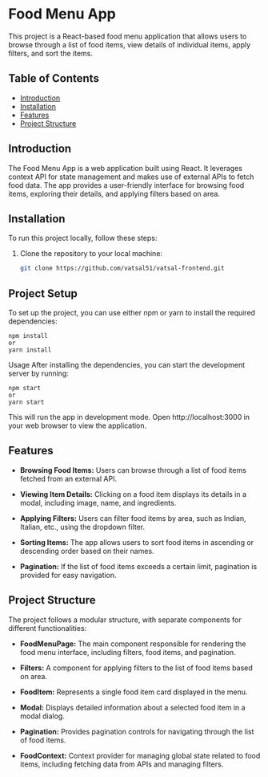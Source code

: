 # Food Menu App

This project is a React-based food menu application that allows users to browse through a list of food items, view details of individual items, apply filters, and sort the items.

## Table of Contents

- [Introduction](#introduction)
- [Installation](#installation)
- [Features](#features)
- [Project Structure](#project-structure)

## Introduction

The Food Menu App is a web application built using React. It leverages context API for state management and makes use of external APIs to fetch food data. The app provides a user-friendly interface for browsing food items, exploring their details, and applying filters based on area.

## Installation

To run this project locally, follow these steps:

1. Clone the repository to your local machine:

   ```bash
   git clone https://github.com/vatsal51/vatsal-frontend.git
   ```

## Project Setup

To set up the project, you can use either npm or yarn to install the required dependencies:

```
npm install
or
yarn install
```

Usage
After installing the dependencies, you can start the development server by running:

```
npm start
or
yarn start
```

This will run the app in development mode. Open http://localhost:3000 in your web browser to view the application.


## Features

- **Browsing Food Items:** Users can browse through a list of food items fetched from an external API.

- **Viewing Item Details:** Clicking on a food item displays its details in a modal, including image, name, and ingredients.

- **Applying Filters:** Users can filter food items by area, such as Indian, Italian, etc., using the dropdown filter.

- **Sorting Items:** The app allows users to sort food items in ascending or descending order based on their names.

- **Pagination:** If the list of food items exceeds a certain limit, pagination is provided for easy navigation.

## Project Structure

The project follows a modular structure, with separate components for different functionalities:

- **FoodMenuPage:** The main component responsible for rendering the food menu interface, including filters, food items, and pagination.

- **Filters:** A component for applying filters to the list of food items based on area.

- **FoodItem:** Represents a single food item card displayed in the menu.

- **Modal:** Displays detailed information about a selected food item in a modal dialog.

- **Pagination:** Provides pagination controls for navigating through the list of food items.

- **FoodContext:** Context provider for managing global state related to food items, including fetching data from APIs and managing filters.

